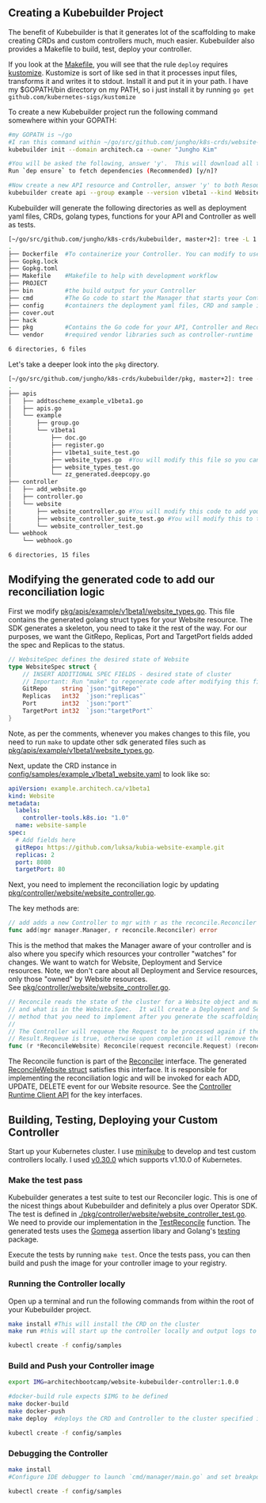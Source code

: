 ## Creating a Kubebuilder Project

The benefit of Kubebuilder is that it generates lot of the scaffolding to make creating CRDs and custom controllers much, much easier.  Kubebuilder also provides a Makefile to build, test, deploy your controller.  

If you look at the [Makefile](./Makefile), you will see that the rule `deploy` requires [kustomize](https://github.com/kubernetes-sigs/kustomize).  Kustomize is sort of like sed in that it processes input files, transforms it and writes it to stdout. Install it and put it in your path.  I have my $GOPATH/bin directory on my PATH, so i just install it by running `go get github.com/kubernetes-sigs/kustomize`

To create a new Kubebuilder project run the following command somewhere within your GOPATH:

```sh
#my GOPATH is ~/go
#I ran this command within ~/go/src/github.com/jungho/k8s-crds/website-kubebuilder
kubebuilder init --domain architech.ca --owner "Jungho Kim"

#You will be asked the following, answer 'y'.  This will download all the required Go packages and place them in the vendor directory and generate the scaffolding
Run `dep ensure` to fetch dependencies (Recommended) [y/n]?

#Now create a new API resource and Controller, answer 'y' to both Resource and Controller
kubebuilder create api --group example --version v1beta1 --kind Website
```

Kubebuilder will generate the following directories as well as deployment yaml files, CRDs, golang types, functions for your API and Controller as well as tests.

```sh
[~/go/src/github.com/jungho/k8s-crds/kubebuilder, master+2]: tree -L 1
.
├── Dockerfile  #To containerize your Controller. You can modify to use a different base image.
├── Gopkg.lock
├── Gopkg.toml
├── Makefile    #Makefile to help with development workflow
├── PROJECT
├── bin         #the build output for your Controller
├── cmd         #The Go code to start the Manager that starts your Controller
├── config      #containers the deployment yaml files, CRD and sample instance, RBAC role, rolebindings
├── cover.out
├── hack
├── pkg         #Contains the Go code for your API, Controller and Reconciler
└── vendor      #required vendor libraries such as controller-runtime

6 directories, 6 files
```

Let's take a deeper look into the `pkg` directory.

```sh
[~/go/src/github.com/jungho/k8s-crds/kubebuilder/pkg, master+2]: tree -L 4
.
├── apis
│   ├── addtoscheme_example_v1beta1.go
│   ├── apis.go
│   └── example
│       ├── group.go
│       └── v1beta1
│           ├── doc.go
│           ├── register.go
│           ├── v1beta1_suite_test.go
│           ├── website_types.go  #You will modify this file so you can consume your Website resource in golang
│           ├── website_types_test.go
│           └── zz_generated.deepcopy.go
├── controller
│   ├── add_website.go
│   ├── controller.go
│   └── website
│       ├── website_controller.go #You will modify this code to add your reconciliation logic.
│       ├── website_controller_suite_test.go #You will modify this to test you reconciliation logic.
│       └── website_controller_test.go
└── webhook
    └── webhook.go

6 directories, 15 files
```

## Modifying the generated code to add our reconciliation logic

First we modify [pkg/apis/example/v1beta1/website_types.go](https://github.com/jungho/k8s-crds/blob/master/website-kubebuilder/pkg/apis/example/v1beta1/website_types.go#L27:6). This file contains the generated golang struct types for your Website resource. The SDK generates a skeleton, you need to take it the rest of the way.  For our purposes, we want the GitRepo, Replicas, Port and TargetPort fields added the spec and Replicas to the status.

```go
// WebsiteSpec defines the desired state of Website
type WebsiteSpec struct {
	// INSERT ADDITIONAL SPEC FIELDS - desired state of cluster
	// Important: Run "make" to regenerate code after modifying this file
	GitRepo    string `json:"gitRepo"`
	Replicas   int32  `json:"replicas"`
	Port       int32  `json:"port"`
	TargetPort int32  `json:"targetPort"`
}
```

Note, as per the comments, whenever you makes changes to this file, you need to run `make` to update other sdk generated files such as 
[pkg/apis/example/v1beta1/website_types.go](./pkg/apis/example/v1beta1/zz_generated.deepcopy.go).

Next, update the CRD instance in [config/samples/example_v1beta1_website.yaml](./config/samples/example_v1beta1_website.yaml) to look like so:

```yaml
apiVersion: example.architech.ca/v1beta1
kind: Website
metadata:
  labels:
    controller-tools.k8s.io: "1.0"
  name: website-sample
spec:
  # Add fields here
  gitRepo: https://github.com/luksa/kubia-website-example.git
  replicas: 2
  port: 8080
  targetPort: 80
```

Next, you need to implement the reconciliation logic by updating [pkg/controller/website/website_controller.go](./pkg/controller/website/website_controller.go).

The key methods are:

```go
// add adds a new Controller to mgr with r as the reconcile.Reconciler
func add(mgr manager.Manager, r reconcile.Reconciler) error 
```
This is the method that makes the Manager aware of your controller and is also where you specify which resources
your controller "watches" for changes.  We want to watch for Website, Deployment and Service resources.  Note, we don't
care about all Deployment and Service resources, only those "owned" by Website resources.  
See [pkg/controller/website/website_controller.go](./pkg/controller/website/website_controller.go).

```go
// Reconcile reads the state of the cluster for a Website object and makes changes based on the state read
// and what is in the Website.Spec.  It will create a Deployment and Service if they do not exist.  This is the key
// method that you need to implement after you generate the scaffolding.
//
// The Controller will requeue the Request to be processed again if the returned error is non-nil or
// Result.Requeue is true, otherwise upon completion it will remove the work from the queue.
func (r *ReconcileWebsite) Reconcile(request reconcile.Request) (reconcile.Result, error) 
```

The Reconcile function is part of the [Reconciler](https://github.com/jungho/k8s-crds/blob/master/website-kubebuilder/vendor/sigs.k8s.io/controller-runtime/pkg/reconcile/reconcile.go#L79:6) interface. The generated [ReconcileWebsite struct](https://github.com/jungho/k8s-crds/blob/master/website-kubebuilder/pkg/controller/website/website_controller.go#L87:6) satisfies this interface.  It is responsible for implementing the reconciliation logic and will be invoked for each ADD, UPDATE, DELETE event for our Website resource.  See the [Controller Runtime Client API](https://github.com/operator-framework/operator-sdk/blob/master/doc/user/client.md) for the key interfaces.

## Building, Testing, Deploying your Custom Controller

Start up your Kubernetes cluster.  I use [minikube](https://github.com/kubernetes/minikube) to develop and test custom controllers locally.  I used [v0.30.0](https://github.com/kubernetes/minikube/releases/tag/v0.30.0) which supports v1.10.0 of Kubernetes.  

### Make the test pass 

Kubebuilder generates a test suite to test our Reconciler logic.  This is one of the nicest things about Kubebuilder and definitely a plus over Operator SDK. The test is defined in [./pkg/controller/website/website_controller_test.go](./pkg/controller/website/website_controller_test.go).  We need to provide our implementation in the [TestReconcile](https://github.com/jungho/k8s-crds/blob/master/website-kubebuilder/pkg/controller/website/website_controller_test.go#L42:6) function.  The generated tests uses the [Gomega](http://onsi.github.io/gomega/) assertion libary and Golang's [testing](https://golang.org/pkg/testing/) package.

Execute the tests by running `make test`.  Once the tests pass, you can then build and push the image for your controller image to your registry.

### Running the Controller locally

Open up a terminal and run the following commands from within the root of your Kubebuilder project.

```bash
make install #This will install the CRD on the cluster
make run #this will start up the controller locally and output logs to the terminal

kubectl create -f config/samples
```
### Build and Push your Controller image
```bash
export IMG=architechbootcamp/website-kubebuilder-controller:1.0.0 

#docker-build rule expects $IMG to be defined
make docker-build
make docker-push
make deploy  #deploys the CRD and Controller to the cluster specified in ~/.kube/config

kubectl create -f config/samples
```

### Debugging the Controller

```bash
make install 
#Configure IDE debugger to launch `cmd/manager/main.go` and set breakpoint.

kubectl create -f config/samples
```


 








